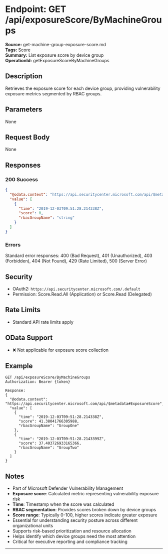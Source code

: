 # Endpoint: GET /api/exposureScore/ByMachineGroups

**Source:** get-machine-group-exposure-score.md  
**Tags:** Score  
**Summary:** List exposure score by device group  
**OperationId:** getExposureScoreByMachineGroups

## Description
Retrieves the exposure score for each device group, providing vulnerability exposure metrics segmented by RBAC groups.

## Parameters
None

## Request Body
None

## Responses
### 200 Success
```json
{
  "@odata.context": "https://api.securitycenter.microsoft.com/api/$metadata#ExposureScore",
  "value": [
    {
      "time": "2019-12-03T09:51:28.214338Z",
      "score": 0,
      "rbacGroupName": "string"
    }
  ]
}
```

### Errors
Standard error responses: 400 (Bad Request), 401 (Unauthorized), 403 (Forbidden), 404 (Not Found), 429 (Rate Limited), 500 (Server Error)

## Security
- OAuth2: `https://api.securitycenter.microsoft.com/.default`
- Permission: Score.Read.All (Application) or Score.Read (Delegated)

## Rate Limits
- Standard API rate limits apply

## OData Support
- ❌ Not applicable for exposure score collection

## Example
```http
GET /api/exposureScore/ByMachineGroups
Authorization: Bearer {token}

Response:
{
  "@odata.context": "https://api.securitycenter.microsoft.com/api/$metadata#ExposureScore",
  "value": [
    {
      "time": "2019-12-03T09:51:28.214338Z",
      "score": 41.38041766305988,
      "rbacGroupName": "GroupOne"
    },
    {
      "time": "2019-12-03T09:51:28.2143399Z",
      "score": 37.403726933165366,
      "rbacGroupName": "GroupTwo"
    }
  ]
}
```

## Notes
- Part of Microsoft Defender Vulnerability Management
- **Exposure score**: Calculated metric representing vulnerability exposure risk
- **Time**: Timestamp when the score was calculated
- **RBAC segmentation**: Provides scores broken down by device groups
- **Score range**: Typically 0-100, higher scores indicate greater exposure
- Essential for understanding security posture across different organizational units
- Supports risk-based prioritization and resource allocation
- Helps identify which device groups need the most attention
- Critical for executive reporting and compliance tracking

---
